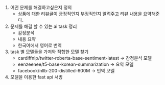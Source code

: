 1. 어떤 문제를 해결하고싶은지 정의
    - 상품에 대한 리뷰글이 긍정적인지 부정적인지 알려주고 리뷰 내용을 요약해준다.
2. 문제를 해결 할 수 있는 ai task 정리
    - 감정분석
    - 내용 요약
    - 한국어에서 영어로 번역
3. task 별 모델들을 가져와 적합한 모델 찾기
    - cardiffnlp/twitter-roberta-base-sentiment-latest → 감정분석 모델
    - eenzeenee/t5-base-korean-summarization → 요약 모델
    - facebook/nllb-200-distilled-600M  → 번역 모델
4. 모델을 이용한 fast api 서빙
